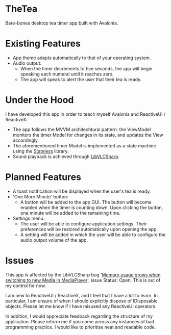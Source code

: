 # TheTea
Bare-bones desktop tea timer app built with Avalonia.

# Existing Features
- App theme adapts automatically to that of your operating system.
- Audio output:
  - When the timer decrements to five seconds, the app will begin speaking each numeral until it reaches zero.
  - The app will speak to alert the user that their tea is ready.

# Under the Hood
I have developed this app in order to teach myself Avalonia and ReactiveUI / ReactiveX.
- The app follows the MVVM architechtural pattern: the ViewModel monitors the timer Model for changes in its state, and updates the View accordingly.
- The aforementioned timer Model is implemented as a state machine using the [Stateless](https://github.com/dotnet-state-machine/stateless) library.
- Sound playback is achieved through [LibVLCSharp](https://github.com/videolan/libvlcsharp).

# Planned Features
- A toast notification will be displayed when the user's tea is ready.
- 'One More Minute' button:
  - A button will be added to the app GUI. The button will become enabled when the timer is counting down. Upon clicking the button, one minute will be added to the remaining time.
- Settings menu:
  - The user will be able to configure application settings. Their preferences will be restored automatically upon opening the app.
  - A setting will be added in which the user will be able to configure the audio output volume of the app.

# Issues

This app is affected by the LibVLCSharp bug '[Memory usage grows when switching to new Media in MediaPlayer](https://code.videolan.org/videolan/LibVLCSharp/-/issues/442)', issue Status: Open. This is out of my control for now.

I am new to ReactiveUI / ReactiveX, and I feel that I have a lot to learn. In particular, I am unsure of when I should explicitly dispose of IDisposable objects. Please let me know if I have misused any ReactiveUI operators.

In addition, I would appreciate feedback regarding the structure of my application. Please inform me if you come across any instances of bad programming practice. I would like to prioritise neat and readable code.
